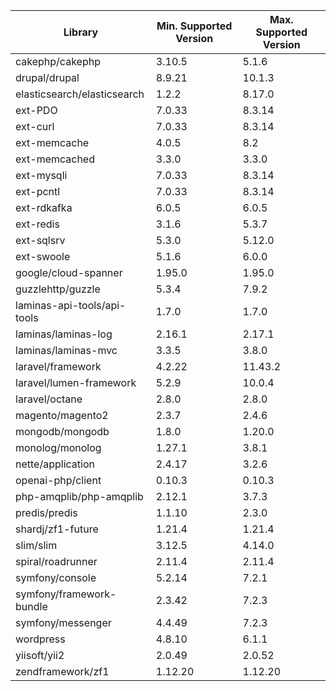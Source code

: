 | Library                     | Min. Supported Version | Max. Supported Version |
|-----------------------------|------------------------|------------------------|
| cakephp/cakephp             | 3.10.5                 | 5.1.6                  |
| drupal/drupal               | 8.9.21                 | 10.1.3                 |
| elasticsearch/elasticsearch | 1.2.2                  | 8.17.0                 |
| ext-PDO                     | 7.0.33                 | 8.3.14                 |
| ext-curl                    | 7.0.33                 | 8.3.14                 |
| ext-memcache                | 4.0.5                  | 8.2                    |
| ext-memcached               | 3.3.0                  | 3.3.0                  |
| ext-mysqli                  | 7.0.33                 | 8.3.14                 |
| ext-pcntl                   | 7.0.33                 | 8.3.14                 |
| ext-rdkafka                 | 6.0.5                  | 6.0.5                  |
| ext-redis                   | 3.1.6                  | 5.3.7                  |
| ext-sqlsrv                  | 5.3.0                  | 5.12.0                 |
| ext-swoole                  | 5.1.6                  | 6.0.0                  |
| google/cloud-spanner        | 1.95.0                 | 1.95.0                 |
| guzzlehttp/guzzle           | 5.3.4                  | 7.9.2                  |
| laminas-api-tools/api-tools | 1.7.0                  | 1.7.0                  |
| laminas/laminas-log         | 2.16.1                 | 2.17.1                 |
| laminas/laminas-mvc         | 3.3.5                  | 3.8.0                  |
| laravel/framework           | 4.2.22                 | 11.43.2                |
| laravel/lumen-framework     | 5.2.9                  | 10.0.4                 |
| laravel/octane              | 2.8.0                  | 2.8.0                  |
| magento/magento2            | 2.3.7                  | 2.4.6                  |
| mongodb/mongodb             | 1.8.0                  | 1.20.0                 |
| monolog/monolog             | 1.27.1                 | 3.8.1                  |
| nette/application           | 2.4.17                 | 3.2.6                  |
| openai-php/client           | 0.10.3                 | 0.10.3                 |
| php-amqplib/php-amqplib     | 2.12.1                 | 3.7.3                  |
| predis/predis               | 1.1.10                 | 2.3.0                  |
| shardj/zf1-future           | 1.21.4                 | 1.21.4                 |
| slim/slim                   | 3.12.5                 | 4.14.0                 |
| spiral/roadrunner           | 2.11.4                 | 2.11.4                 |
| symfony/console             | 5.2.14                 | 7.2.1                  |
| symfony/framework-bundle    | 2.3.42                 | 7.2.3                  |
| symfony/messenger           | 4.4.49                 | 7.2.3                  |
| wordpress                   | 4.8.10                 | 6.1.1                  |
| yiisoft/yii2                | 2.0.49                 | 2.0.52                 |
| zendframework/zf1           | 1.12.20                | 1.12.20                |

